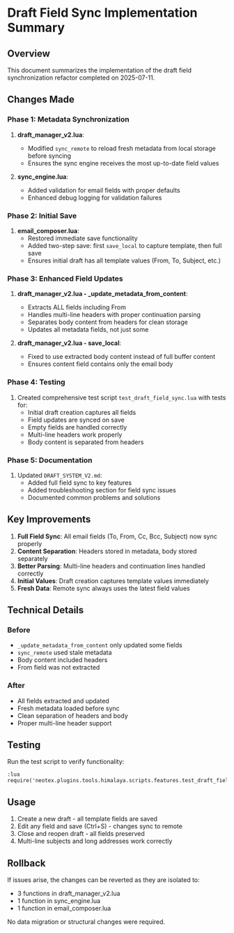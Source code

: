 # Draft Field Sync Implementation Summary

## Overview
This document summarizes the implementation of the draft field synchronization refactor completed on 2025-07-11.

## Changes Made

### Phase 1: Metadata Synchronization
1. **draft_manager_v2.lua**:
   - Modified `sync_remote` to reload fresh metadata from local storage before syncing
   - Ensures the sync engine receives the most up-to-date field values

2. **sync_engine.lua**:
   - Added validation for email fields with proper defaults
   - Enhanced debug logging for validation failures

### Phase 2: Initial Save
1. **email_composer.lua**:
   - Restored immediate save functionality
   - Added two-step save: first `save_local` to capture template, then full save
   - Ensures initial draft has all template values (From, To, Subject, etc.)

### Phase 3: Enhanced Field Updates
1. **draft_manager_v2.lua - _update_metadata_from_content**:
   - Extracts ALL fields including From
   - Handles multi-line headers with proper continuation parsing
   - Separates body content from headers for clean storage
   - Updates all metadata fields, not just some

2. **draft_manager_v2.lua - save_local**:
   - Fixed to use extracted body content instead of full buffer content
   - Ensures content field contains only the email body

### Phase 4: Testing
1. Created comprehensive test script `test_draft_field_sync.lua` with tests for:
   - Initial draft creation captures all fields
   - Field updates are synced on save
   - Empty fields are handled correctly
   - Multi-line headers work properly
   - Body content is separated from headers

### Phase 5: Documentation
1. Updated `DRAFT_SYSTEM_V2.md`:
   - Added full field sync to key features
   - Added troubleshooting section for field sync issues
   - Documented common problems and solutions

## Key Improvements

1. **Full Field Sync**: All email fields (To, From, Cc, Bcc, Subject) now sync properly
2. **Content Separation**: Headers stored in metadata, body stored separately
3. **Better Parsing**: Multi-line headers and continuation lines handled correctly
4. **Initial Values**: Draft creation captures template values immediately
5. **Fresh Data**: Remote sync always uses the latest field values

## Technical Details

### Before
- `_update_metadata_from_content` only updated some fields
- `sync_remote` used stale metadata
- Body content included headers
- From field was not extracted

### After
- All fields extracted and updated
- Fresh metadata loaded before sync
- Clean separation of headers and body
- Proper multi-line header support

## Testing
Run the test script to verify functionality:
```vim
:lua require('neotex.plugins.tools.himalaya.scripts.features.test_draft_field_sync').run()
```

## Usage
1. Create a new draft - all template fields are saved
2. Edit any field and save (Ctrl+S) - changes sync to remote
3. Close and reopen draft - all fields preserved
4. Multi-line subjects and long addresses work correctly

## Rollback
If issues arise, the changes can be reverted as they are isolated to:
- 3 functions in draft_manager_v2.lua
- 1 function in sync_engine.lua
- 1 function in email_composer.lua

No data migration or structural changes were required.